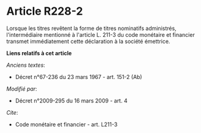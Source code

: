 # Article R228-2

Lorsque les titres revêtent la forme de titres nominatifs administrés, l'intermédiaire mentionné à l'article L. 211-3 du code
monétaire et financier transmet immédiatement cette déclaration à la société émettrice.

**Liens relatifs à cet article**

_Anciens textes_:

  - Décret n°67-236 du 23 mars 1967 - art. 151-2 (Ab)

_Modifié par_:

  - Décret n°2009-295 du 16 mars 2009 - art. 4

_Cite_:

  - Code monétaire et financier - art. L211-3
